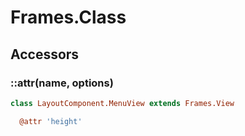 # Frames.Class


## Accessors

### ::attr(name, options)

``` coffeescript
class LayoutComponent.MenuView extends Frames.View

  @attr 'height'
```
